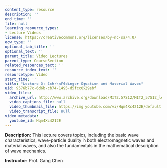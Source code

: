 ```yaml
---
content_type: resource
description: ''
end_time: ''
file: null
learning_resource_types:
- Lecture Videos
license: https://creativecommons.org/licenses/by-nc-sa/4.0/
ocw_type: ''
optional_tab_title: ''
optional_text: ''
parent_title: Video Lectures
parent_type: CourseSection
related_resources_text: ''
resource_index_text: ''
resourcetype: Video
start_time: ''
title: "Lecture 3: Schr\xF6dinger Equation and Material Waves"
uid: 9576b77c-6d6b-cb74-1495-d5fcc0529ebf
video_files:
  archive_url: http://www.archive.org/download/MIT2.57S12/MIT2_57S12_lec03_300k.mp4
  video_captions_file: null
  video_thumbnail_file: https://img.youtube.com/vi/Hqm4Xc4212E/default.jpg
  video_transcript_file: null
video_metadata:
  youtube_id: Hqm4Xc4212E
---
```


**Description:** This lecture covers topics, including the basic wave characteristics, wave-particle duality in both electromagnetic waves and material waves, and also the fundamentals in the mathematical description of wave mechanics.

**Instructor:** Prof. Gang Chen

